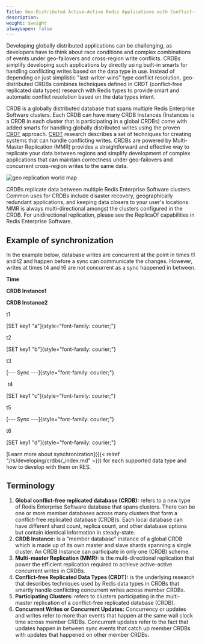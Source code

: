 ```yaml
---
Title: Geo-Distributed Active-Active Redis Applications with Conflict-free Replicated Databases (CRDB)
description: 
weight: $weight
alwaysopen: false
---
```

Developing globally distributed applications can be challenging, as
developers have to think about race conditions and complex combinations
of events under geo-failovers and cross-region write conflicts. CRDBs
simplify developing such applications by directly using built-in smarts
for handling conflicting writes based on the data type in use. Instead
of depending on just simplistic "last-writer-wins" type conflict
resolution, geo-distributed CRDBs combines techniques defined in CRDT
(conflict-free replicated data types) research with Redis types to
provide smart and automatic conflict resolution based on the data types
intent.

CRDB is a globally distributed database that spans multiple Redis
Enterprise Software clusters. Each CRDB can have many CRDB Instances
(Instances is a CRDB in each cluster that is participating in a global
CRDBs) come with added smarts for handling globally distributed writes
using the proven
[CRDT](https://en.wikipedia.org/wiki/Conflict-free_replicated_data_type)
approach.
[CRDT](https://en.wikipedia.org/wiki/Conflict-free_replicated_data_type)
research describes a set of techniques for creating systems that can
handle conflicting writes. CRDBs are powered by Multi-Master Replication
(MMR) provides a straightforward and effective way to replicate your
data between regions and simplify development of complex applications
that can maintain correctness under geo-failovers and concurrent
cross-region writes to the same data.

![geo replication world
map](/images/rs/crdbs.png?width=800&height=569)

CRDBs replicate data between multiple Redis Enterprise Software
clusters. Common uses for CRDBs include disaster recovery,
geographically redundant applications, and keeping data closers to your
user's locations. MMR is always multi-directional amongst the clusters
configured in the CRDB. For unidirectional replication, please see the
ReplicaOf capabilities in Redis Enterprise Software.

## Example of synchronization

In the example below, database writes are concurrent at the point in
times t1 and t2 and happen before a sync can communicate the changes.
However, writes at times t4 and t6 are not concurrent as a sync happened
in between.

**Time**

**CRDB Instance1**

**CRDB Instance2**

t1

[SET key1 "a"]{style="font-family: courier;"}

t2

[SET key1 "b"]{style="font-family: courier;"}

t3

[--- Sync ---]{style="font-family: courier;"}

 t4

[SET key1 "c"]{style="font-family: courier;"}

t5

[--- Sync ---]{style="font-family: courier;"}

t6

[SET key1 "d"]{style="font-family: courier;"}

[Learn more about
synchronization]({{< relref "/rs/developing/crdbs/_index.md" >}}) for
each supported data type and how to develop with them on RES.

## Terminology

1.  **Global conflict-free replicated database (CRDB):** refers to a new
    type of Redis Enterprise Software database that spans clusters.
    There can be one or more member databases across many clusters that
    form a conflict-free replicated database (CRDB)s. Each local
    database can have different shard count, replica count, and other
    database options but contain identical information in steady-state.
2.  **CRDB Instance:** is a "member database" instance of a global CRDB
    which is made up of its own master and slave shards spanning a
    single cluster. An CRDB Instance can participate in only one (CRDB)
    scheme.
3.  **Multi-master Replication (MMR):** is the multi-directional
    replication that power the efficient replication required to achieve
    active-active concurrent writes in CRDBs.
4.  **Conflict-free Replicated Data Types (CRDT):** is the underlying
    research that describes techniques used by Redis data types in CRDBs
    that smartly handle conflicting concurrent writes across member
    CRDBs.
5.  **Participating Clusters:** refers to clusters participating in the
    multi-master replication of a conflict-free replicated database
    (CRDB).
6.  **Concurrent Writes or Concurrent Updates:** Concurrency or updates
    and writes refer to more than events that happen at the same wall
    clock time across member CRDBs. Concurrent updates refer to the fact
    that updates happen in between sync events that catch up member
    CRDBs with updates that happened on other member CRDBs.
